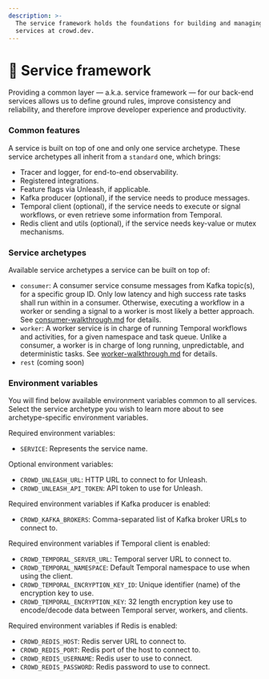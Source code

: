 ```yaml
---
description: >-
  The service framework holds the foundations for building and managing back-end
  services at crowd.dev.
---
```


# 🦍 Service framework

Providing a common layer — a.k.a. service framework — for our back-end services allows us to define ground rules, improve consistency and reliability, and therefore improve developer experience and productivity.

### Common features

A service is built on top of one and only one service archetype. These service archetypes all inherit from a `standard` one, which brings:

* Tracer and logger, for end-to-end observability.
* Registered integrations.
* Feature flags via Unleash, if applicable.
* Kafka producer (optional), if the service needs to produce messages.
* Temporal client (optional), if the service needs to execute or signal workflows, or even retrieve some information from Temporal.
* Redis client and utils (optional), if the service needs key-value or mutex mechanisms.

### Service archetypes

Available service archetypes a service can be built on top of:

* `consumer`: A consumer service consume messages from Kafka topic(s), for a specific group ID. Only low latency and high success rate tasks shall run within in a consumer. Otherwise, executing a workflow in a worker or sending a signal to a worker is most likely a better approach. See [consumer-walkthrough.md](consumer-walkthrough.md "mention") for details.
* `worker`: A worker service is in charge of running Temporal workflows and activities, for a given namespace and task queue. Unlike a consumer, a worker is in charge of long running, unpredictable, and deterministic tasks. See [worker-walkthrough.md](worker-walkthrough.md "mention") for details.
* `rest` (coming soon)

### Environment variables

You will find below available environment variables common to all services. Select the service archetype you wish to learn more about to see archetype-specific environment variables.

Required environment variables:

* `SERVICE`: Represents the service name.

Optional environment variables:

* `CROWD_UNLEASH_URL`: HTTP URL to connect to for Unleash.
* `CROWD_UNLEASH_API_TOKEN`: API token to use for Unleash.

Required environment variables if Kafka producer is enabled:

* `CROWD_KAFKA_BROKERS`: Comma-separated list of Kafka broker URLs to connect to.

Required environment variables if Temporal client is enabled:

* `CROWD_TEMPORAL_SERVER_URL`: Temporal server URL to connect to.
* `CROWD_TEMPORAL_NAMESPACE`: Default Temporal namespace to use when using the client.
* `CROWD_TEMPORAL_ENCRYPTION_KEY_ID`: Unique identifier (name) of the encryption key to use.
* `CROWD_TEMPORAL_ENCRYPTION_KEY`: 32 length encryption key use to encode/decode data between Temporal server, workers, and clients.

Required environment variables if Redis is enabled:

* `CROWD_REDIS_HOST`: Redis server URL to connect to.
* `CROWD_REDIS_PORT`: Redis port of the host to connect to.
* `CROWD_REDIS_USERNAME`: Redis user to use to connect.
* `CROWD_REDIS_PASSWORD`: Redis password to use to connect.
